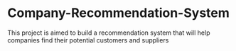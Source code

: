 # Company-Recommendation-System
This project is aimed to build a recommendation system that will help companies find their potential customers and suppliers
